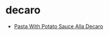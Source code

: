 # decaro

 * [Pasta With Potato Sauce Alla Decaro](../index/p/pasta-with-potato-sauce-alla-decaro-14252.json)
